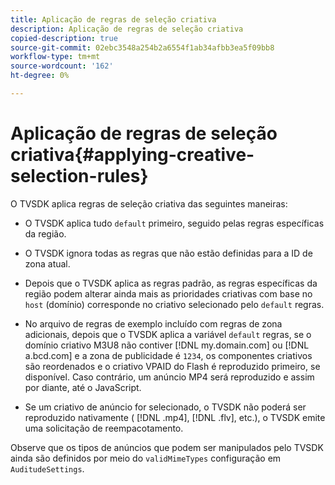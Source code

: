 ```yaml
---
title: Aplicação de regras de seleção criativa
description: Aplicação de regras de seleção criativa
copied-description: true
source-git-commit: 02ebc3548a254b2a6554f1ab34afbb3ea5f09bb8
workflow-type: tm+mt
source-wordcount: '162'
ht-degree: 0%

---
```


# Aplicação de regras de seleção criativa{#applying-creative-selection-rules}

O TVSDK aplica regras de seleção criativa das seguintes maneiras:

* O TVSDK aplica tudo `default` primeiro, seguido pelas regras específicas da região.
* O TVSDK ignora todas as regras que não estão definidas para a ID de zona atual.
* Depois que o TVSDK aplica as regras padrão, as regras específicas da região podem alterar ainda mais as prioridades criativas com base no `host` (domínio) corresponde no criativo selecionado pelo `default` regras.

* No arquivo de regras de exemplo incluído com regras de zona adicionais, depois que o TVSDK aplica a variável `default` regras, se o domínio criativo M3U8 não contiver [!DNL my.domain.com] ou [!DNL a.bcd.com] e a zona de publicidade é `1234`, os componentes criativos são reordenados e o criativo VPAID do Flash é reproduzido primeiro, se disponível. Caso contrário, um anúncio MP4 será reproduzido e assim por diante, até o JavaScript.

* Se um criativo de anúncio for selecionado, o TVSDK não poderá ser reproduzido nativamente ( [!DNL .mp4], [!DNL .flv], etc.), o TVSDK emite uma solicitação de reempacotamento.

Observe que os tipos de anúncios que podem ser manipulados pelo TVSDK ainda são definidos por meio do `validMimeTypes` configuração em `AuditudeSettings`.
